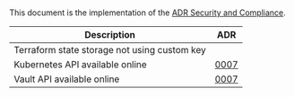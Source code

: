 #

This document is the implementation of the [ADR Security and Compliance](../adr/0015-security-and-compliance.md).

| Description                                  | ADR                                            |
| -------------------------------------------- | ---------------------------------------------- |
| Terraform state storage not using custom key |                                                |
| Kubernetes API available online              | [0007](../adr/0007-management-connectivity.md) |
| Vault API available online                   | [0007](../adr/0007-management-connectivity.md) |
